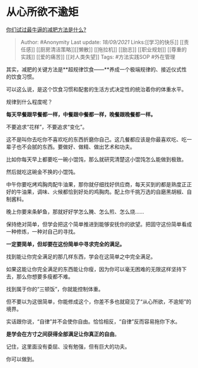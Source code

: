 # 从心所欲不逾矩
[你们试过最牛逼的减肥方法是什么?](https://www.zhihu.com/question/357332126/answer/2126676697)

> Author: #Anonymity 
> Last update: *18/09/2021* 
> Links:[[学习的快乐]] [[责任感]] [[厨房清洁策略]][[懒散]] [[拖拉机]] [[励志]] [[职业规划]] [[尊重的实践]] [[爱的痛苦]] [[对人类失望]]
> Tags: #方法实践SOP #外在管理
  
  
其实，减肥的关键方法是**超规律饮食——**养成一个极端规律的、接近仪式性的饮食习惯。

可以这么说，是这个饮食习惯和配套的生活方式决定性的统治着你的体重水平。

规律到什么程度呢？

**每天早餐跟早餐都一样，中餐跟中餐都一样，晚餐跟晚餐都一样。**

不要追求“花样”，不要追求“变化”。

这不是叫你去吃你不喜欢吃的东西折磨你自己。这几餐都应该是你最喜欢吃、吃一辈子也不会腻的东西。要做好、做精、做出艺术和功夫。

比如你每天早上都要吃一碗小馄饨，那么就研究清楚这小馄饨怎么能做到极致。

然后就吃这碗金不换的小馄饨。

中午你要吃烤鸡胸肉配牛油果，那你就仔细找好供应商，每天买到的都是熟度正正好的牛油果，调味、火候都恰到好处的鸡胸肉。配上你千挑万选的自磨黑胡椒、自制酱料。

晚上你要来条鲈鱼，那就好好学怎么腌、怎么煎、怎么烧……

保持绝对简单，但学会把这个简单推进到能够安抚你的欲望。把固守这份简单看成一种修炼，一种对自己的寻找。

**一定要简单，但却要在这份简单中寻求完全的满足。**

找到能让你完全满足的那几样东西，学会在这简单之中完全满足。

如果这能让你完全满足的东西能让你瘦，因为你可以毫无困难的无限这样坚持下去，那么你想要多瘦都不难。

找到属于你的“三顿饭”，你就能控制体重。

但不要以为这很简单，你能修成这个，你差不多也就窥见了“从心所欲，不逾矩”的境界。

实话跟你说，“自律”并不会使你自由。恰恰相反，“自律”反而容易拖你下水。

**是学会在方寸之间获得全部满足让你真正的自由**。

记住，这里面没有委屈、没有勉强，但有巨大的功夫。

你可以做到。